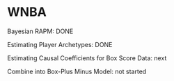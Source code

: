 # WNBA

Bayesian RAPM: DONE

Estimating Player Archetypes: DONE

Estimating Causal Coefficients for Box Score Data: next

Combine into Box-Plus Minus Model: not started
